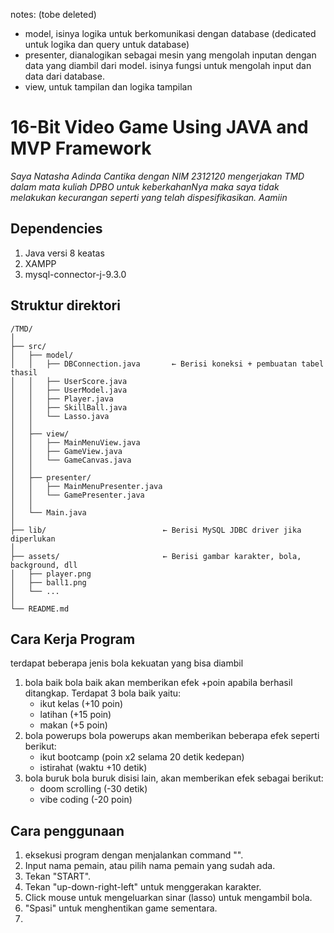 notes: (tobe deleted)
- model, isinya logika untuk berkomunikasi dengan database (dedicated untuk logika dan query untuk database)
- presenter, dianalogikan sebagai mesin yang mengolah inputan dengan data yang diambil dari model. isinya fungsi untuk mengolah input dan data dari database.
- view, untuk tampilan dan logika tampilan


# 16-Bit Video Game Using JAVA and MVP Framework 
_Saya Natasha Adinda Cantika dengan NIM 2312120 mengerjakan TMD dalam mata kuliah DPBO untuk keberkahanNya maka saya tidak melakukan kecurangan seperti yang telah dispesifikasikan. Aamiin_

## Dependencies
1. Java versi 8 keatas
2. XAMPP
3. mysql-connector-j-9.3.0

## Struktur direktori
```
/TMD/
│
├── src/
│   ├── model/                 
│   │   ├── DBConnection.java       ← Berisi koneksi + pembuatan tabel thasil
│   │   ├── UserScore.java          
│   │   ├── UserModel.java          
│   │   ├── Player.java             
│   │   ├── SkillBall.java          
│   │   └── Lasso.java              
│   │
│   ├── view/                      
│   │   ├── MainMenuView.java       
│   │   ├── GameView.java           
│   │   └── GameCanvas.java         
│   │
│   ├── presenter/                 
│   │   ├── MainMenuPresenter.java  
│   │   └── GamePresenter.java      
│   │
│   └── Main.java                  
│
├── lib/                          ← Berisi MySQL JDBC driver jika diperlukan
│
├── assets/                       ← Berisi gambar karakter, bola, background, dll
│   ├── player.png
│   ├── ball1.png
│   └── ...
│
└── README.md
```

## Cara Kerja Program
terdapat beberapa jenis bola kekuatan yang bisa diambil
1. bola baik
bola baik akan memberikan efek +poin apabila berhasil ditangkap. Terdapat 3 bola baik yaitu: 
    - ikut kelas (+10 poin) 
    - latihan (+15 poin)
    - makan (+5 poin)
2. bola powerups
bola powerups akan memberikan beberapa efek seperti berikut: 
    - ikut bootcamp (poin x2 selama 20 detik kedepan)
    - istirahat (waktu +10 detik)
3. bola buruk
bola buruk disisi lain, akan memberikan efek sebagai berikut:
    - doom scrolling (-30 detik)
    - vibe coding (-20 poin)

## Cara penggunaan
1. eksekusi program dengan menjalankan command "".
2. Input nama pemain, atau pilih nama pemain yang sudah ada.
3. Tekan "START".
4. Tekan "up-down-right-left" untuk menggerakan karakter.
5. Click mouse untuk mengeluarkan sinar (lasso) untuk mengambil bola.
6. "Spasi" untuk menghentikan game sementara.
7. 